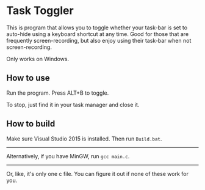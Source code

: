 # Task Toggler

This is program that allows you to toggle whether your task-bar is set to auto-hide using a keyboard shortcut at any time. Good for those that are frequently screen-recording, but also enjoy using their task-bar when not screen-recording.

Only works on Windows.

## How to use

Run the program.
Press ALT+B to toggle.

To stop, just find it in your task manager and close it. 

## How to build

Make sure Visual Studio 2015 is installed.
Then run `Build.bat`.

---

Alternatively, if you have MinGW, run `gcc main.c`.

---

Or, like, it's only one c file. You can figure it out if none of these work for you.
